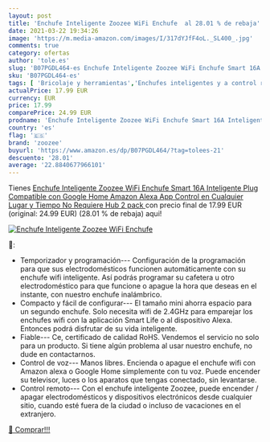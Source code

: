 ```yaml
---
layout: post
title: 'Enchufe Inteligente Zoozee WiFi Enchufe  al 28.01 % de rebaja'
date: 2021-03-22 19:34:26
image: 'https://m.media-amazon.com/images/I/317dYJfF4oL._SL400_.jpg'
comments: true
category: ofertas
author: 'tole.es'
slug: 'B07PGDL464-es Enchufe Inteligente Zoozee WiFi Enchufe Smart 16A...'
sku: 'B07PGDL464-es'
tags: [ 'Bricolaje y herramientas','Enchufes inteligentes y a control remoto','Enchufes y accesorios','Instalación eléctrica','alexa','enchufe','google','home','inteligente','zoozee', ]
actualPrice: 17.99 EUR
currency: EUR
price: 17.99
comparePrice: 24.99 EUR
prodname: 'Enchufe Inteligente Zoozee WiFi Enchufe Smart 16A Inteligente Plug Compatible con Google Home Amazon Alexa  App Control en Cualquier Lugar y Tiempo  No Requiere Hub  2 pack '
country: 'es'
flag: '🇪🇸'
brand: 'zoozee'
buyurl: 'https://www.amazon.es/dp/B07PGDL464/?tag=tolees-21'
descuento: '28.01'
average: '22.8840677966101'
---
```


Tienes [Enchufe Inteligente Zoozee WiFi Enchufe Smart 16A Inteligente Plug Compatible con Google Home Amazon Alexa  App Control en Cualquier Lugar y Tiempo  No Requiere Hub  2 pack ](https://www.amazon.es/dp/B07PGDL464/?tag=tolees-21) con precio final de  17.99 EUR (original: 24.99 EUR) (28.01 %  de rebaja) aqui!

[![Enchufe Inteligente Zoozee WiFi Enchufe ](https://m.media-amazon.com/images/I/317dYJfF4oL._SL400_.jpg)](https://www.amazon.es/dp/B07PGDL464/?tag=tolees-21)

🔎:

- Temporizador y programación--- Configuración de la programación para que sus electrodomésticos funcionen automáticamente con su enchufe wifi inteligente. Así podrás programar su cafetera u otro electrodoméstico para que funcione o apague la hora que deseas en el instante, con nuestro enchufe inalámbrico.
- Compacto y fácil de configurar--- El tamaño mini ahorra espacio para un segundo enchufe. Solo necesita wifi de 2.4GHz para emparejar los enchufes wifi con la aplicación Smart Life o al dispositivo Alexa. Entonces podrá disfrutar de su vida inteligente.
- Fiable--- Ce, certificado de calidad RoHS. Vendemos el servicio no solo para un producto. Si tiene algún problema al usar nuestro enchufe, no dude en contactarnos.
- Control de voz--- Manos libres. Encienda o apague el enchufe wifi con Amazon alexa o Google Home simplemente con tu voz. Puede encender su televisor, luces o los aparatos que tengas conectado, sin levantarse.
- Control remoto--- Con el enchufe inteligente Zoozee, puede encender / apagar electrodomésticos y dispositivos electrónicos desde cualquier sitio, cuando esté fuera de la ciudad o incluso de vacaciones en el extranjero.

[🛒 Comprar!!!](https://www.amazon.es/dp/B07PGDL464/?tag=tolees-21)
